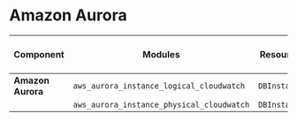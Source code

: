 # Amazon Aurora

| **Component**    | **Modules**           | **Resource Identifiers** | **Binary version** | **Module version** | **Latest Module URI**                                                                            | **Changelog**                                                              |
|------------------|-----------------------|--------------------------|--------------------|--------------------|------------------------------------------------------------------------------------------------|----------------------------------------------------------------------------|
| **Amazon Aurora**        | `aws_aurora_instance_logical_cloudwatch `   | `DBInstanceIdentifier`                                   | v0.1.0             | v0.0.1             | [Link](https://github.com/last9/openmetrics-registry/releases/download/v0.0.1/aws_cloudwatch_aurora_aurora_v0.0.1.hcl)    | [Changelog](https://github.com/last9/openmetrics-registry/blob/master/aws/cloudwatch/aurora/CHANGELOG.md)        |
|               | `aws_aurora_instance_physical_cloudwatch`   | `DBInstanceIdentifier`                                   |                    |                    |                                                                                                                                    |                